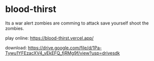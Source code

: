 # blood-thirst
Its a war alert zombies are comming to attack save yourself shoot the zombies.

play online:
https://blood-thirst.vercel.app/

download:
https://drive.google.com/file/d/1Pa-Tywu1YFEzacXV4_vEkEFQ_fjRMg9f/view?usp=drivesdk
